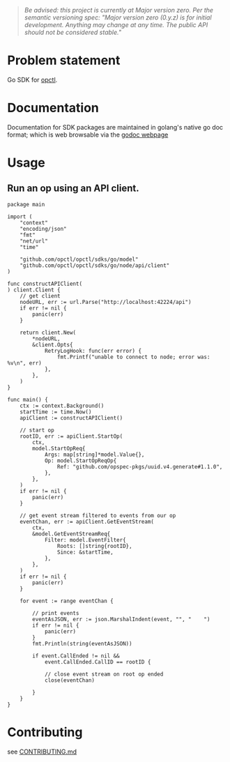 
> *Be advised: this project is currently at Major version zero. Per the
> semantic versioning spec: "Major version zero (0.y.z) is for initial
> development. Anything may change at any time. The public API should
> not be considered stable."*

# Problem statement
Go SDK for [opctl](https://opctl.io).


# Documentation
Documentation for SDK packages are maintained in golang's native go doc format; which is web browsable via the [godoc webpage](https://pkg.go.dev/mod/github.com/opctl/opctl/sdks/go)


# Usage

## Run an op using an API client.
```golang
package main

import (
	"context"
	"encoding/json"
	"fmt"
	"net/url"
	"time"

	"github.com/opctl/opctl/sdks/go/model"
	"github.com/opctl/opctl/sdks/go/node/api/client"
)

func constructAPIClient(
) client.Client {
	// get client
	nodeURL, err := url.Parse("http://localhost:42224/api")
	if err != nil {
		panic(err)
	}

	return client.New(
		*nodeURL,
		&client.Opts{
			RetryLogHook: func(err error) {
				fmt.Printf("unable to connect to node; error was: %v\n", err)
			},
		},
	)
}

func main() {
    ctx := context.Background()
	startTime := time.Now()
	apiClient := constructAPIClient()

	// start op
	rootID, err := apiClient.StartOp(
		ctx,
		model.StartOpReq{
			Args: map[string]*model.Value{},
			Op: model.StartOpReqOp{
				Ref: "github.com/opspec-pkgs/uuid.v4.generate#1.1.0",
			},
		},
	)
	if err != nil {
		panic(err)
	}

	// get event stream filtered to events from our op
	eventChan, err := apiClient.GetEventStream(
		ctx,
		&model.GetEventStreamReq{
			Filter: model.EventFilter{
				Roots: []string{rootID},
				Since: &startTime,
			},
		},
	)
	if err != nil {
		panic(err)
	}

	for event := range eventChan {

		// print events
		eventAsJSON, err := json.MarshalIndent(event, "", "    ")
		if err != nil {
			panic(err)
		}
		fmt.Println(string(eventAsJSON))

		if event.CallEnded != nil &&
			event.CallEnded.CallID == rootID {

			// close event stream on root op ended
			close(eventChan)

		}
	}
}
```


# Contributing
see [CONTRIBUTING.md](CONTRIBUTING.md)